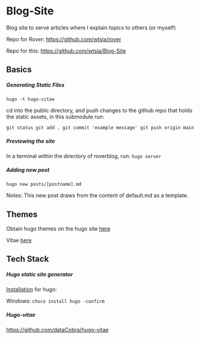 # Blog-Site
Blog site to serve articles where I explain topics to others (or myself)

Repo for Rover:
https://github.com/wtsia/rover

Repo for this:
https://github.com/wtsia/Blog-Site

## Basics
##### Generating Static Files
`hugo -t hugo-vitae`

cd into the public directory, and push changes to the github repo that holds the static assets, in this submodule run:

`
git status
git add .
git commit 'example message'
git push origin main
`

##### Previewing the site 
In a terminal within the directory of roverblog, run:
`hugo server`

##### Adding new post
`hugo new posts/[postname].md`

Notes: This new post draws from the content of default.md as a template.

## Themes
Obtain hugo themes on the hugo site [here](https://themes.gohugo.io/)

Vitae [here](https://themes.gohugo.io/themes/hugo-vitae/)

## Tech Stack
##### Hugo static site generator

[Installation](https://gohugo.io/getting-started/installing/) for hugo:

Windows:
`choco install hugo -confirm`

##### Hugo-vitae
https://github.com/dataCobra/hugo-vitae